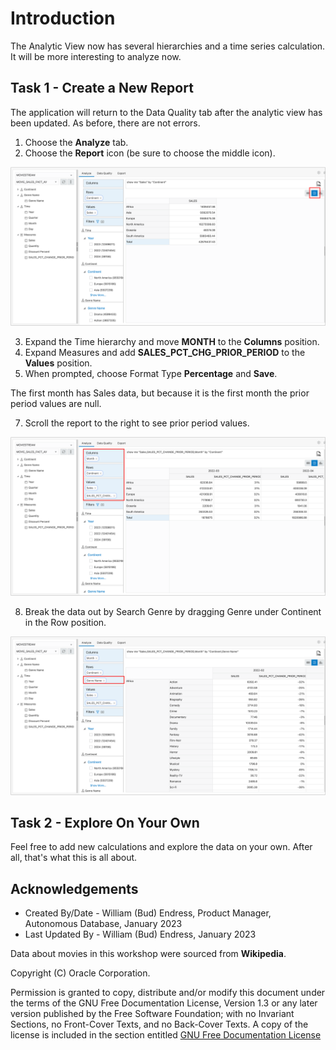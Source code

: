 # Introduction

The Analytic View now has several hierarchies and a time series
calculation. It will be more interesting to analyze now.

## Task 1 - Create a New Report

The application will return to the Data Quality tab after the analytic
view has been updated. As before, there are not errors.

1. Choose the **Analyze** tab.
2. Choose the **Report** icon (be sure to choose the middle icon).

![Format Measure](images/14-report-1.png)

3. Expand the Time hierarchy and move **MONTH** to the **Columns**
    position.
4. Expand Measures and add **SALES\_PCT\_CHG\_PRIOR\_PERIOD** to the
    **Values** position.
5. When prompted, choose Format Type **Percentage** and **Save**.


The first month has Sales data, but because it is the first month the
prior period values are null.

7. Scroll the report to the right to see prior period values.

![Report Prior Period](images/14-report-2.png)

8. Break the data out by Search Genre by dragging Genre under Continent in
the Row position.

![Report Prior Period](images/14-report-3.png)

## Task 2 - Explore On Your Own

Feel free to add new calculations and explore the data on your own.
After all, that's what this is all about.

## Acknowledgements

- Created By/Date - William (Bud) Endress, Product Manager, Autonomous Database, January 2023
- Last Updated By - William (Bud) Endress, January 2023

Data about movies in this workshop were sourced from **Wikipedia**.

Copyright (C)  Oracle Corporation.

Permission is granted to copy, distribute and/or modify this document
under the terms of the GNU Free Documentation License, Version 1.3
or any later version published by the Free Software Foundation;
with no Invariant Sections, no Front-Cover Texts, and no Back-Cover Texts.
A copy of the license is included in the section entitled [GNU Free Documentation License](files/gnu-free-documentation-license.txt)
